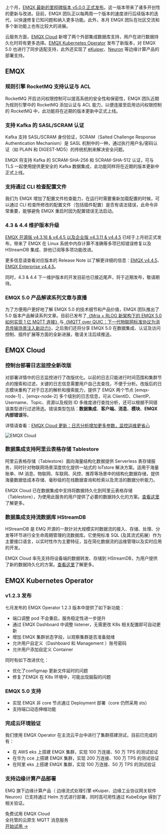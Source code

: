 上个月，[EMQX 最新的里程碑版本 v5.0.0 正式发布](https://www.emqx.com/zh/blog/emqx-v-5-0-released)。这一版本带来了诸多开创性的更新与改进。目前，EMQX 团队正以每两周一个版本的速度进行后续版本的迭代，以快速修复已知问题和纳入更多功能。此外，本月 EMQX 团队在社区交流和多个新功能上也有比较大的进展。

云服务方面，[EMQX Cloud](https://www.emqx.com/zh/cloud) 新增了两个外部集成数据库支持，用户在进行数据持久化时将有更多选择。[EMQX Kubernetes Operator](https://www.emqx.com/zh/emqx-kubernetes-operator) 发布了新版本，对 EMQX 5.0 也进行了同步适配支持，此外还实现了 [eKuiper](https://ekuiper.org/)、[Neuron](https://github.com/emqx/neuron) 等边缘计算产品的部署支持。

## EMQX

### 规则引擎 RocketMQ 支持认证与 ACL

RocketMQ 开启访问权限控制可以提高系统的安全性和保密性，EMQX 团队近期为规则引擎中的 RocketMQ 添加认证与 ACL 能力，以便连接至启用访问权限控制的 RocketMQ 中，此功能将在近期的版本更新中正式上线。

### 支持 Kafka 的 SASL/SCRAM 认证

Kafka 支持 SASL/SCRAM 身份验证，SCRAM（Salted Challenge Response Authentication Mechanism）是 SASL 机制中的一种，通过执行用户名/密码认证（如 PLAIN 和 DIGEST-MD5）的传统机制来解决安全问题。

EMQX 将支持 Kafka 的 SCRAM-SHA-256 和 SCRAM-SHA-512 认证，可与 TLS 一起使用提供更安全的 Kafka 数据集成，此功能同样将在近期的版本更新中正式上线。

### 支持通过 CLI 检查配置文件

我们为 EMQX 增加了配置文件检查能力，在运行时需要重新加载配置的时候，可以通过 CLI 检查所修改的配置文件（包括插件配置）是否有语法错误，此命令非常重要，能够避免 EMQX 重启时因为配置错误无法启动。 

### 4.3 & 4.4 维护版本升级

[EMQX 开源版 v4.3.16 & v4.4.5 以及企业版 v4.3.11 & v4.4.5](https://www.emqx.com/zh/blog/emqx-update-integrated-streaming-database) 已经于上月初正式发布，带来了 EMQX 在 Linux 系统中内存计算不准确等多项已知错误修复以及 HStreamDB 集成、排他订阅等多项功能改进。

更多信息请查看对应版本的 Release Note 以了解更详细的信息：[EMQX v4.4.5](https://www.emqx.com/zh/changelogs/broker/4.4.5)、[EMQX Enterprise v4.4.5](https://www.emqx.com/zh/changelogs/enterprise/4.4.5)。

同时，4.3 & 4.4 下一维护版本的开发目前也已接近尾声，将于近期发布，敬请期待。

### EMQX 5.0 产品解读系列文章与直播

为了方便用户更好地了解 EMQX 5.0 的技术细节和产品价值，EMQX 团队推出了 5.0 版本产品解读系列文章。目前已发布了[《Mria + RLOG 新架构下的 EMQX 5.0 如何实现 1 亿 MQTT 连接》](https://www.emqx.com/zh/blog/how-emqx-5-0-achieves-100-million-mqtt-connections)与[《MQTT over QUIC：下一代物联网标准协议为消息传输场景注入新动力》](https://www.emqx.com/zh/blog/mqtt-over-quic)，之后我们还将分享 EMQX 5.0 在数据集成、认证及访问控制、插件扩展等方面的全新进展，敬请关注后续推送。

## EMQX Cloud

### 控制台部署日志监控全新改版

对部署详情中的日志监控进行了改版优化。以前的日志只能进行时间范围和集群节点的搜索和过滤，关键的日志信息需要用户自己去查找，不便于分析。改版后的日志模块重构了对于日志的解析和搜索能力，提供了 EMQX 两个节点 [emqx-node-1] 、[emqx-node-2] 多个级别的日志信息，可从 ClientID、ClientIP、Username、Topic、资源以及规则 ID 多维度进行查找分析，还可以根据不同错误类型进行过滤筛选。错误类型包括：**数据集成**、**客户端、消息**、**模块**、**EMQX 内部错误**等。

详情请查看：[EMQX Cloud 更新：日志分析增加更多参数，监控运维更省心](https://www.emqx.com/zh/blog/emqx-cloud-update-log-analysis-adds-more-parameters) 

![EMQX Cloud](https://assets.emqx.com/images/3627d3c68147c60d1637897871f303f0.png)

### 数据集成支持阿里云表格存储 Tablestore

阿里云表格存储（Tablestore）面向海量结构化数据提供 Serverless 表存储服务，同时针对物联网场景深度优化提供一站式的 IoTstore 解决方案。适用于海量账单、IM 消息、物联网、车联网、风控、推荐等场景中的结构化数据存储，提供海量数据低成本存储、毫秒级的在线数据查询和检索以及灵活的数据分析能力。

EMQX Cloud 已在数据集成中支持将数据持久化到阿里云表格存储（Tablestore），为使用此服务的用户提供了必要的数据持久化的方案。[查看这里](https://docs.emqx.com/zh/cloud/latest/rule_engine/rule_engine_save_tablestore.html)了解更多。

### 数据集成支持流数据库 HStreamDB

HStreamDB 是 EMQ 开源的一款针对大规模实时数据流的接入、存储、处理、分发等环节进行全生命周期管理的流数据库。它使用标准 SQL (及其流式拓展）作为主要接口语言，以实时性作为主要特征，旨在简化数据流的运维管理以及实时应用的开发。

EMQX Cloud 率先支持将设备端的数据转发、存储到 HStreamDB，为用户提供了新的数据持久化的方案。[查看这里](https://docs.emqx.com/zh/cloud/latest/rule_engine/rule_engine_save_hstreamdb.html)了解更多。

## EMQX Kubernetes Operator

### v1.2.3 发布

七月发布的 EMQX Operator 1.2.3 版本中提供了如下新功能：

- 端口调整 pod 不会重启，服务稳定性进一步提升
- 通过 EMQX Dashboard 中调整 listener，无需更改 K8s 相关配置即可自动更新
- 增加 EMQX 集群状态字段，以观察集群是否准备就绪
- 允许用户自定义（Dashboard 和 Management ）账号密码
- 允许用户添加自定义 Container

 同时有如下改进优化：

- 优化了configmap 更新文件延时的问题
- 修复了EMQX 在 K8s 环境中，可能出现脑裂的问题

###  EMQX 5.0 支持

- 实现 EMQX 非 core 节点通过 Deployment 部署（core 仍然采用 sts）
- 支持端口动态伸缩功能

### 完成云环境验证

我们使用 EMQX Operator 在主流云平台中进行了集群搭建测试，目前已完成的有：

- 在 AWS eks 上搭建 EMQX 集群，实现 100 万连接、50 万 TPS 的测试验证
- 在华为 cce 上搭建 EMQX 集群，实现 200 万连接、100 万 TPS 的测试验证
- 在阿里 eks 上搭建 EMQX 集群，实现 100 万连接、50 万 TPS 的测试验证

### 支持边缘计算产品部署

EMQ 旗下边缘计算产品（ 边缘流式处理引擎 eKuiper、边缘工业协议网关软件 Neuron）已支持通过 Helm 方式进行部署，同时高可用性通过 KubeEdge 得到了相关验证。


<section class="promotion">
    <div>
        免费试用 EMQX Cloud
        <div class="is-size-14 is-text-normal has-text-weight-normal">全托管的云原生 MQTT 消息服务</div>
    </div>
    <a href="https://accounts-zh.emqx.com/signup?continue=https://cloud.emqx.com/console/deployments/0?oper=new" class="button is-gradient px-5">开始试用 →</a>
</section>
